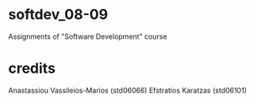 softdev_08-09
=============

Assignments of "Software Development" course

credits
=======

Anastassiou Vassileios-Marios (std06066)
Efstratios Karatzas (std06101)